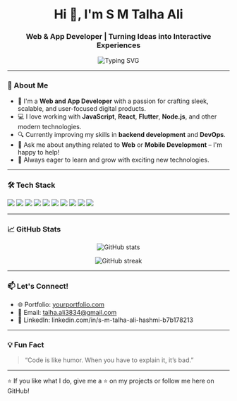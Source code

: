 <!-- GitHub Profile README -->

<h1 align="center">Hi 👋, I'm S M Talha Ali</h1>
<h3 align="center">Web & App Developer | Turning Ideas into Interactive Experiences</h3>

<p align="center">
  <img src="https://readme-typing-svg.herokuapp.com?font=Fira+Code&size=24&pause=1000&center=true&vCenter=true&width=435&lines=Creative+Web+Developer;Passionate+App+Builder;Clean+%26+Efficient+Code+Lover" alt="Typing SVG" />
</p>

---

### 🌟 About Me
- 🚀 I'm a **Web and App Developer** with a passion for crafting sleek, scalable, and user-focused digital products.
- 💻 I love working with **JavaScript**, **React**, **Flutter**, **Node.js**, and other modern technologies.
- 🔍 Currently improving my skills in **backend development** and **DevOps**.
- 💬 Ask me about anything related to **Web** or **Mobile Development** – I'm happy to help!
- 🌱 Always eager to learn and grow with exciting new technologies.

---

### 🛠️ Tech Stack
<p align="left">
  <img src="https://img.shields.io/badge/HTML5-E34F26?logo=html5&logoColor=white" />
  <img src="https://img.shields.io/badge/CSS3-1572B6?logo=css3&logoColor=white" />
  <img src="https://img.shields.io/badge/JavaScript-F7DF1E?logo=javascript&logoColor=black" />
  <img src="https://img.shields.io/badge/React-61DAFB?logo=react&logoColor=black" />
  <img src="https://img.shields.io/badge/Flutter-02569B?logo=flutter&logoColor=white" />
  <img src="https://img.shields.io/badge/Dart-0175C2?logo=dart&logoColor=white" />
  <img src="https://img.shields.io/badge/Node.js-339933?logo=nodedotjs&logoColor=white" />
  <img src="https://img.shields.io/badge/Firebase-FFCA28?logo=firebase&logoColor=black" />
  <img src="https://img.shields.io/badge/MongoDB-47A248?logo=mongodb&logoColor=white" />
  <img src="https://img.shields.io/badge/Git-F05032?logo=git&logoColor=white" />
</p>

---

### 📈 GitHub Stats

<p align="center">
  <img src="https://github-readme-stats.vercel.app/api?username=Talha-art-tech&show_icons=true&theme=radical" alt="GitHub stats" />
</p>

<p align="center">
  <img src="https://github-readme-streak-stats.herokuapp.com/?user=yourusername&theme=radical" alt="GitHub streak" />
</p>


---

### 📫 Let's Connect!
- 🌐 Portfolio: [yourportfolio.com](https://yourportfolio.com)
- 📧 Email: [talha.ali3834@gmail.com](mailto:talha.ali3834@gmail.com)
- 💼 LinkedIn: linkedin.com/in/s-m-talha-ali-hashmi-b7b178213


---

### 💡 Fun Fact
> “Code is like humor. When you have to explain it, it’s bad.”

---

⭐️ If you like what I do, give me a ⭐ on my projects or follow me here on GitHub!

